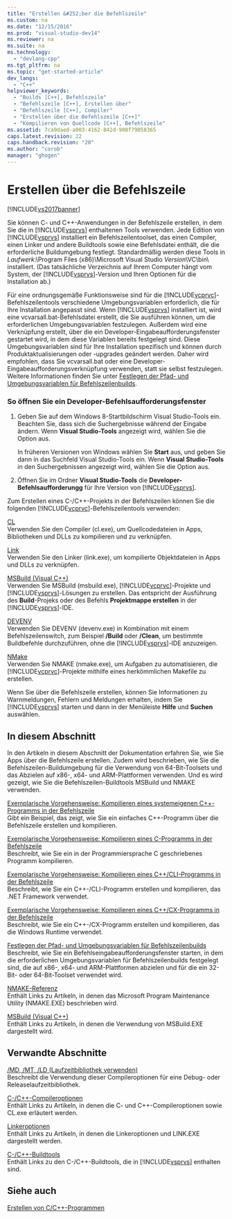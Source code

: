 ```yaml
---
title: "Erstellen &#252;ber die Befehlszeile"
ms.custom: na
ms.date: "12/15/2016"
ms.prod: "visual-studio-dev14"
ms.reviewer: na
ms.suite: na
ms.technology: 
  - "devlang-cpp"
ms.tgt_pltfrm: na
ms.topic: "get-started-article"
dev_langs: 
  - "C++"
helpviewer_keywords: 
  - "Builds [C++], Befehlszeile"
  - "Befehlszeile [C++], Erstellen über"
  - "Befehlszeile [C++], Compiler"
  - "Erstellen über die Befehlszeile [C++]"
  - "Kompilieren von Quellcode [C++], Befehlszeile"
ms.assetid: 7ca9daed-a003-4162-842d-908f79058365
caps.latest.revision: 22
caps.handback.revision: "20"
ms.author: "corob"
manager: "ghogen"
---
```

# Erstellen &#252;ber die Befehlszeile
[!INCLUDE[vs2017banner](../assembler/inline/includes/vs2017banner.md)]

Sie können C\- und C\+\+\-Anwendungen in der Befehlszeile erstellen, in dem Sie die in [!INCLUDE[vsprvs](../assembler/masm/includes/vsprvs_md.md)] enthaltenen Tools verwenden.  Jede Edition von [!INCLUDE[vsprvs](../assembler/masm/includes/vsprvs_md.md)] installiert ein Befehlszeilentoolset, das einen Compiler, einen Linker und andere Buildtools sowie eine Befehlsdatei enthält, die die erforderliche Buildumgebung festlegt.  Standardmäßig werden diese Tools in *Laufwerk*:\\Program Files \(x86\)\\Microsoft Visual Studio *Version*\\VC\\bin\\ installiert.  \(Das tatsächliche Verzeichnis auf Ihrem Computer hängt vom System, der [!INCLUDE[vsprvs](../assembler/masm/includes/vsprvs_md.md)]\-Version und Ihren Optionen für die Installation ab.\)  
  
 Für eine ordnungsgemäße Funktionsweise sind für die [!INCLUDE[vcprvc](../build/includes/vcprvc_md.md)]\-Befehlszeilentools verschiedene Umgebungsvariablen erforderlich, die für Ihre Installation angepasst sind.  Wenn [!INCLUDE[vsprvs](../assembler/masm/includes/vsprvs_md.md)] installiert ist, wird eine vcvarsall.bat\-Befehlsdatei erstellt, die Sie ausführen können, um die erforderlichen Umgebungsvariablen festzulegen.  Außerdem wird eine Verknüpfung erstellt, über die ein Developer\-Eingabeaufforderungsfenster gestartet wird, in dem diese Variablen bereits festgelegt sind.  Diese Umgebungsvariablen sind für Ihre Installation spezifisch und können durch Produktaktualisierungen oder \-upgrades geändert werden.  Daher wird empfohlen, dass Sie vcvarsall.bat oder eine Developer\-Eingabeaufforderungsverknüpfung verwenden, statt sie selbst festzulegen.  Weitere Informationen finden Sie unter [Festlegen der Pfad\- und Umgebungsvariablen für Befehlszeilenbuilds](../build/setting-the-path-and-environment-variables-for-command-line-builds.md).  
  
### So öffnen Sie ein Developer\-Befehlsaufforderungsfenster  
  
1.  Geben Sie auf dem Windows 8\-Startbildschirm Visual Studio\-Tools ein.  Beachten Sie, dass sich die Suchergebnisse während der Eingabe ändern. Wenn **Visual Studio\-Tools** angezeigt wird, wählen Sie die Option aus.  
  
     In früheren Versionen von Windows wählen Sie **Start** aus, und geben Sie dann in das Suchfeld Visual Studio\-Tools ein.  Wenn **Visual Studio\-Tools** in den Suchergebnissen angezeigt wird, wählen Sie die Option aus.  
  
2.  Öffnen Sie im Ordner **Visual Studio\-Tools** die **Developer\-Befehlsaufforderungg** für Ihre Version von [!INCLUDE[vsprvs](../assembler/masm/includes/vsprvs_md.md)].  
  
 Zum Erstellen eines C\-\/C\+\+\-Projekts in der Befehlszeilen können Sie die folgenden [!INCLUDE[vcprvc](../build/includes/vcprvc_md.md)]\-Befehlszeilentools verwenden:  
  
 [CL](../build/reference/compiling-a-c-cpp-program.md)  
 Verwenden Sie den Compiler \(cl.exe\), um Quellcodedateien in Apps, Bibliotheken und DLLs zu kompilieren und zu verknüpfen.  
  
 [Link](../build/reference/linking.md)  
 Verwenden Sie den Linker \(link.exe\), um kompilierte Objektdateien in Apps und DLLs zu verknüpfen.  
  
 [MSBuild \(Visual C\+\+\)](../build/msbuild-visual-cpp.md)  
 Verwenden Sie MSBuild \(msbuild.exe\), [!INCLUDE[vcprvc](../build/includes/vcprvc_md.md)]\-Projekte und [!INCLUDE[vsprvs](../assembler/masm/includes/vsprvs_md.md)]\-Lösungen zu erstellen.  Das entspricht der Ausführung des **Build**\-Projeks oder des Befehls **Projektmappe erstellen** in der [!INCLUDE[vsprvs](../assembler/masm/includes/vsprvs_md.md)]\-IDE.  
  
 [DEVENV](../Topic/Devenv%20Command%20Line%20Switches.md)  
 Verwenden Sie DEVENV \(devenv.exe\) in Kombination mit einem Befehlszeilenswitch, zum Beispiel **\/Build** oder **\/Clean**, um bestimmte Buildbefehle durchzuführen, ohne die [!INCLUDE[vsprvs](../assembler/masm/includes/vsprvs_md.md)]\-IDE anzuzeigen.  
  
 [NMake](../build/nmake-reference.md)  
 Verwenden Sie NMAKE \(nmake.exe\), um Aufgaben zu automatisieren, die [!INCLUDE[vcprvc](../build/includes/vcprvc_md.md)]\-Projekte mithilfe eines herkömmlichen Makefile zu erstellen.  
  
 Wenn Sie über die Befehlszeile erstellen, können Sie Informationen zu Warnmeldungen, Fehlern und Meldungen erhalten, indem Sie [!INCLUDE[vsprvs](../assembler/masm/includes/vsprvs_md.md)] starten und dann in der Menüleiste **Hilfe** und **Suchen** auswählen.  
  
## In diesem Abschnitt  
 In den Artikeln in diesem Abschnitt der Dokumentation erfahren Sie, wie Sie Apps über die Befehlszeile erstellen. Zudem wird beschrieben, wie Sie die Befehlszeilen\-Buildumgebung für die Verwendung von 64\-Bit\-Toolsets und das Abzielen auf x86\-, x64\- und ARM\-Plattformen verwenden. Und es wird gezeigt, wie Sie die Befehlszeilen\-Buildtools MSBuild und NMAKE verwenden.  
  
 [Exemplarische Vorgehensweise: Kompilieren eines systemeigenen C\+\+\-Programms in der Befehlszeile](../build/walkthrough-compiling-a-native-cpp-program-on-the-command-line.md)  
 Gibt ein Beispiel, das zeigt, wie Sie ein einfaches C\+\+\-Programm über die Befehlszeile erstellen und kompilieren.  
  
 [Exemplarische Vorgehensweise: Kompilieren eines C\-Programms in der Befehlszeile](../Topic/Walkthrough:%20Compiling%20a%20C%20Program%20on%20the%20Command%20Line.md)  
 Beschreibt, wie Sie ein in der Programmiersprache C geschriebenes Programm kompilieren.  
  
 [Exemplarische Vorgehensweise: Kompilieren eines C\+\+\/CLI\-Programms in der Befehlszeile](../build/walkthrough-compiling-a-cpp-cli-program-on-the-command-line.md)  
 Beschreibt, wie Sie ein C\+\+\-\/CLI\-Programm erstellen und kompilieren, das .NET Framework verwendet.  
  
 [Exemplarische Vorgehensweise: Kompilieren eines C\+\+\/CX\-Programms in der Befehlszeile](../build/walkthrough-compiling-a-cpp-cx-program-on-the-command-line.md)  
 Beschreibt, wie Sie ein C\+\+\-\/CX\-Programm erstellen und kompilieren, das die Windows Runtime verwendet.  
  
 [Festlegen der Pfad\- und Umgebungsvariablen für Befehlszeilenbuilds](../build/setting-the-path-and-environment-variables-for-command-line-builds.md)  
 Beschreibt, wie Sie ein Befehlseingabeaufforderungsfenster starten, in dem die erforderlichen Umgebungsvariablen für Befehlszeilenbuilds festgelegt sind, die auf x86\-, x64\- und ARM\-Plattformen abzielen und für die ein 32\-Bit\- oder 64\-Bit\-Toolset verwendet wird.  
  
 [NMAKE\-Referenz](../build/nmake-reference.md)  
 Enthält Links zu Artikeln, in denen das Microsoft Program Maintenance Utility \(NMAKE.EXE\) beschrieben wird.  
  
 [MSBuild \(Visual C\+\+\)](../build/msbuild-visual-cpp.md)  
 Enthält Links zu Artikeln, in denen die Verwendung von MSBuild.EXE dargestellt wird.  
  
## Verwandte Abschnitte  
 [\/MD, \/MT, \/LD \(Laufzeitbibliothek verwenden\)](../build/reference/md-mt-ld-use-run-time-library.md)  
 Beschreibt die Verwendung dieser Compileroptionen für eine Debug\- oder Releaselaufzeitbibliothek.  
  
 [C\-\/C\+\+\-Compileroptionen](../build/reference/compiler-options.md)  
 Enthält Links zu Artikeln, in denen die C\- und C\+\+\-Compileroptionen sowie CL.exe erläutert werden.  
  
 [Linkeroptionen](../build/reference/linker-options.md)  
 Enthält Links zu Artikeln, in denen die Linkeroptionen und LINK.EXE dargestellt werden.  
  
 [C\-\/C\+\+\-Buildtools](../build/reference/c-cpp-build-tools.md)  
 Enthält Links zu den C\-\/C\+\+\-Buildtools, die in [!INCLUDE[vsprvs](../assembler/masm/includes/vsprvs_md.md)] enthalten sind.  
  
## Siehe auch  
 [Erstellen von C\/C\+\+\-Programmen](../build/building-c-cpp-programs.md)